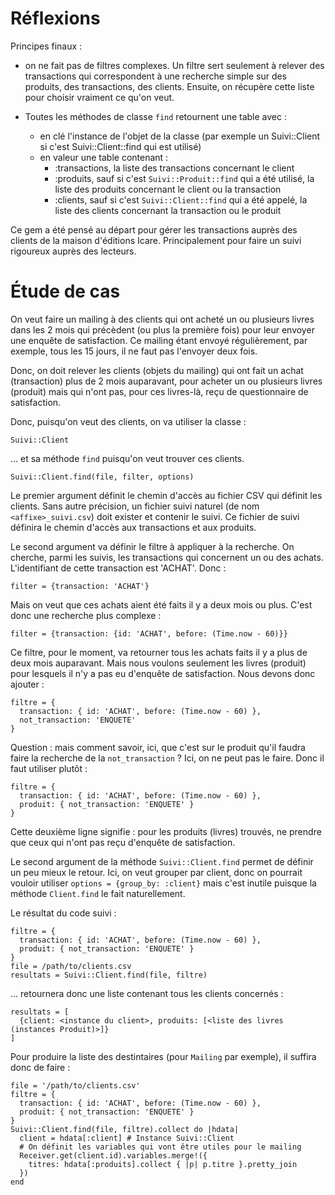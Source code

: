 # Réflexions

Principes finaux :

* on ne fait pas de filtres complexes. Un filtre sert seulement à relever des transactions qui correspondent à une recherche simple sur des produits, des transactions, des clients. Ensuite, on récupère cette liste pour choisir vraiment ce qu'on veut.

* Toutes les méthodes de classe `find` retournent une table avec :
  * en clé l'instance de l'objet de la classe (par exemple un Suivi::Client si c'est Suivi::Client::find qui est utilisé)
  * en valeur une table contenant :
    * :transactions, la liste des transactions concernant le client
    * :produits, sauf si c'est `Suivi::Produit::find` qui a été utilisé, la liste des produits concernant le client ou la transaction
    * :clients, sauf si c'est `Suivi::Client::find` qui a été appelé, la liste des clients concernant la transaction ou le produit




Ce gem a été pensé au départ pour gérer les transactions auprès des clients de la maison d'éditions Icare. Principalement pour faire un suivi rigoureux auprès des lecteurs.

# Étude de cas

On veut faire un mailing à des clients qui ont acheté un ou plusieurs livres dans les 2 mois qui précèdent (ou plus la première fois) pour leur envoyer une enquête de satisfaction.
Ce mailing étant envoyé régulièrement, par exemple, tous les 15 jours, il ne faut pas l'envoyer deux fois.

Donc, on doit relever les clients (objets du mailing) qui ont fait un achat (transaction) plus de 2 mois auparavant, pour acheter un ou plusieurs livres (produit) mais qui n'ont pas, pour ces livres-là, reçu de questionnaire de satisfaction.

Donc, puisqu'on veut des clients, on va utiliser la classe :

~~~
Suivi::Client
~~~

… et sa méthode `find` puisqu'on veut trouver ces clients.

~~~
Suivi::Client.find(file, filter, options)
~~~

Le premier argument définit le chemin d'accès au fichier CSV qui définit les clients. Sans autre précision, un fichier suivi naturel (de nom `<affixe>_suivi.csv`) doit exister et contenir le suivi. Ce fichier de suivi définira le chemin d'accès aux transactions et aux produits.

Le second argument va définir le filtre à appliquer à la recherche. On cherche, parmi les suivis, les transactions qui concernent un ou des achats. L'identifiant de cette transaction est 'ACHAT'. Donc :

~~~
filter = {transaction: 'ACHAT'}
~~~

Mais on veut que ces achats aient été faits il y a deux mois ou plus. C'est donc une recherche plus complexe :

~~~
filter = {transaction: {id: 'ACHAT', before: (Time.now - 60)}}
~~~

Ce filtre, pour le moment, va retourner tous les achats faits il y a plus de deux mois auparavant. Mais nous voulons seulement les livres (produit) pour lesquels il n'y a pas eu d'enquête de satisfaction. Nous devons donc ajouter :

~~~
filtre = {
  transaction: { id: 'ACHAT', before: (Time.now - 60) },
  not_transaction: 'ENQUETE'
}
~~~

Question : mais comment savoir, ici, que c'est sur le produit qu'il faudra faire la recherche de la `not_transaction` ? Ici, on ne peut pas le faire. Donc il faut utiliser plutôt :

~~~
filtre = {
  transaction: { id: 'ACHAT', before: (Time.now - 60) },
  produit: { not_transaction: 'ENQUETE' }
}
~~~

Cette deuxième ligne signifie : pour les produits (livres) trouvés, ne prendre que ceux qui n'ont pas reçu d'enquête de satisfaction.

Le second argument de la méthode `Suivi::Client.find` permet de définir un peu mieux le retour. Ici, on veut grouper par client, donc on pourrait vouloir utiliser `options = {group_by: :client}` mais c'est inutile puisque la méthode `Client.find` le fait naturellement.

Le résultat du code suivi :

~~~
filtre = {
  transaction: { id: 'ACHAT', before: (Time.now - 60) },
  produit: { not_transaction: 'ENQUETE' }
}
file = /path/to/clients.csv
resultats = Suivi::Client.find(file, filtre)

~~~

… retournera donc une liste contenant tous les clients concernés :

~~~
resultats = [
  {client: <instance du client>, produits: [<liste des livres (instances Produit)>]}
]
~~~

Pour produire la liste des destintaires (pour `Mailing` par exemple), il suffira donc de faire :

~~~
file = '/path/to/clients.csv'
filtre = {
  transaction: { id: 'ACHAT', before: (Time.now - 60) },
  produit: { not_transaction: 'ENQUETE' }
}
Suivi::Client.find(file, filtre).collect do |hdata|
  client = hdata[:client] # Instance Suivi::Client
  # On définit les variables qui vont être utiles pour le mailing
  Receiver.get(client.id).variables.merge!({
    titres: hdata[:produits].collect { |p| p.titre }.pretty_join 
  })
end
~~~
